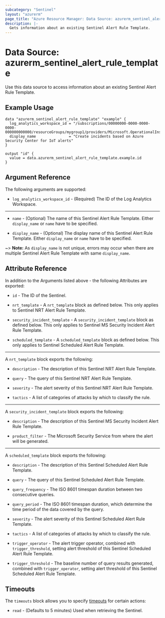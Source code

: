 ```yaml
---
subcategory: "Sentinel"
layout: "azurerm"
page_title: "Azure Resource Manager: Data Source: azurerm_sentinel_alert_rule_template"
description: |-
  Gets information about an existing Sentinel Alert Rule Template.
---
```


# Data Source: azurerm_sentinel_alert_rule_template

Use this data source to access information about an existing Sentinel Alert Rule Template.

## Example Usage

```hcl
data "azurerm_sentinel_alert_rule_template" "example" {
  log_analytics_workspace_id = "/subscriptions/00000000-0000-0000-0000-000000000000/resourceGroups/mygroup1/providers/Microsoft.OperationalInsights/workspaces/workspace1"
  display_name               = "Create incidents based on Azure Security Center for IoT alerts"
}

output "id" {
  value = data.azurerm_sentinel_alert_rule_template.example.id
}
```

## Argument Reference

The following arguments are supported:

* `log_analytics_workspace_id` - (Required) The ID of the Log Analytics Workspace.

---

* `name` - (Optional) The name of this Sentinel Alert Rule Template. Either `display_name` or `name` have to be specified.

* `display_name` - (Optional) The display name of this Sentinel Alert Rule Template. Either `display_name` or `name` have to be specified.

~> **Note:** As `display_name` is not unique, errors may occur when there are multiple Sentinel Alert Rule Template with same `display_name`.

## Attribute Reference

In addition to the Arguments listed above - the following Attributes are exported:

* `id` - The ID of the Sentinel.

* `nrt_template` - A `nrt_template` block as defined below. This only applies to Sentinel NRT Alert Rule Template.

* `security_incident_template` - A `security_incident_template` block as defined below. This only applies to Sentinel MS Security Incident Alert Rule Template.

* `scheduled_template` - A `scheduled_template` block as defined below. This only applies to Sentinel Scheduled Alert Rule Template.

---

A `nrt_template` block exports the following:

* `description` - The description of this Sentinel NRT Alert Rule Template.

* `query` - The query of this Sentinel NRT Alert Rule Template.

* `severity` - The alert severity of this Sentinel NRT Alert Rule Template.

* `tactics` - A list of categories of attacks by which to classify the rule.

---

A `security_incident_template` block exports the following:

* `description` - The description of this Sentinel MS Security Incident Alert Rule Template.

* `product_filter` - The Microsoft Security Service from where the alert will be generated.

---

A `scheduled_template` block exports the following:

* `description` - The description of this Sentinel Scheduled Alert Rule Template.

* `query` - The query of this Sentinel Scheduled Alert Rule Template.

* `query_frequency` - The ISO 8601 timespan duration between two consecutive queries.

* `query_period` - The ISO 8601 timespan duration, which determine the time period of the data covered by the query.

* `severity` - The alert severity of this Sentinel Scheduled Alert Rule Template.

* `tactics` - A list of categories of attacks by which to classify the rule.

* `trigger_operator` - The alert trigger operator, combined with `trigger_threshold`, setting alert threshold of this Sentinel Scheduled Alert Rule Template.

* `trigger_threshold` - The baseline number of query results generated, combined with `trigger_operator`, setting alert threshold of this Sentinel Scheduled Alert Rule Template.

## Timeouts

The `timeouts` block allows you to specify [timeouts](https://developer.hashicorp.com/terraform/language/resources/configure#define-operation-timeouts) for certain actions:

* `read` - (Defaults to 5 minutes) Used when retrieving the Sentinel.
